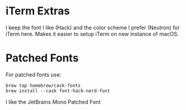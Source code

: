 # iTerm Extras
I keep the font I like (Hack) and the color scheme I prefer (Neutron) for iTerm here. Makes it
easier to setup iTerm on new instance of macOS.

# Patched Fonts
For patched fonts use:

    brew tap homebrew/cask-fonts
    brew install --cask font-hack-nerd-font

I like the JetBrains Mono Patched Font
